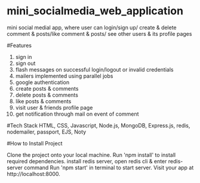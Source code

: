 # mini_socialmedia_web_application
mini social medial app, where user can login/sign up/ create &amp; delete comment &amp; posts/like comment &amp; posts/ see other users &amp; its profile pages 

#Features

1) sign in
2) sign out
3) flash messages on successful login/logout or invalid credentials
4) mailers implemented using parallel jobs
5) google authentication
6) create posts & comments
7) delete posts & comments
8) like posts & comments
9) visit user & friends profile page
10) get notification through mail on event of comment

#Tech Stack HTML, CSS, Javascript, Node.js, MongoDB, Express.js, redis, nodemailer, passport, EJS, Noty

#How to Install Project

Clone the project onto your local machine.
Run 'npm install' to install required dependencies.
install redis server, open redis cli & enter redis-server command
Run 'npm start' in terminal to start server.
Visit your app at http://localhost:8000.
